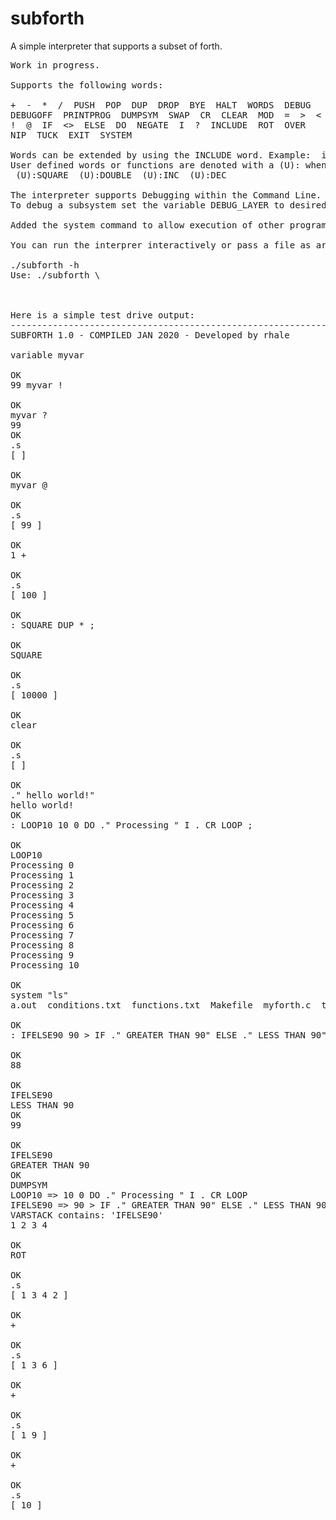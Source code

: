# subforth
A simple interpreter that supports a subset of forth.
<pre>
Work in progress.

Supports the following words:

+  -  *  /  PUSH  POP  DUP  DROP  BYE  HALT  WORDS  DEBUG
DEBUGOFF  PRINTPROG  DUMPSYM  SWAP  CR  CLEAR  MOD  =  >  <  SEE  VARIABLE
!  @  IF  <>  ELSE  DO  NEGATE  I  ?  INCLUDE  ROT  OVER
NIP  TUCK  EXIT  SYSTEM

Words can be extended by using the INCLUDE word. Example:  include functions.txt or include "functions.txt"
User defined words or functions are denoted with a (U): when you list the word dictionary.
 (U):SQUARE  (U):DOUBLE  (U):INC  (U):DEC
 
The interpreter supports Debugging within the Command Line. DEBUG turns full debugging on. DEBUGOFF turns it off. 
To debug a subsystem set the variable DEBUG_LAYER to desired level and re compile.

Added the system command to allow execution of other programs.

You can run the interprer interactively or pass a file as argument to run as a script.

./subforth -h
Use: ./subforth \<FORTH_FILENAME.f\>



Here is a simple test drive output:
--------------------------------------------------------------------------------------------------------------------------------
SUBFORTH 1.0 - COMPILED JAN 2020 - Developed by rhale

variable myvar

OK
99 myvar !

OK
myvar ?
99
OK
.s
[ ]

OK
myvar @

OK
.s
[ 99 ]

OK
1 +

OK
.s
[ 100 ]

OK
: SQUARE DUP * ;

OK
SQUARE

OK
.s
[ 10000 ]

OK
clear

OK
.s
[ ]

OK
." hello world!"
hello world!
OK
: LOOP10 10 0 DO ." Processing " I . CR LOOP ;

OK
LOOP10
Processing 0
Processing 1
Processing 2
Processing 3
Processing 4
Processing 5
Processing 6
Processing 7
Processing 8
Processing 9
Processing 10

OK
system "ls"
a.out  conditions.txt  functions.txt  Makefile  myforth.c  test.f  todo.txt

OK
: IFELSE90 90 > IF ." GREATER THAN 90" ELSE ." LESS THAN 90" THEN ;

OK
88

OK
IFELSE90
LESS THAN 90
OK
99

OK
IFELSE90
GREATER THAN 90
OK
DUMPSYM
LOOP10 => 10 0 DO ." Processing " I . CR LOOP
IFELSE90 => 90 > IF ." GREATER THAN 90" ELSE ." LESS THAN 90" THEN
VARSTACK contains: 'IFELSE90'
1 2 3 4

OK
ROT

OK
.s
[ 1 3 4 2 ]

OK
+

OK
.s
[ 1 3 6 ]

OK
+

OK
.s
[ 1 9 ]

OK
+

OK
.s
[ 10 ]


</pre>
